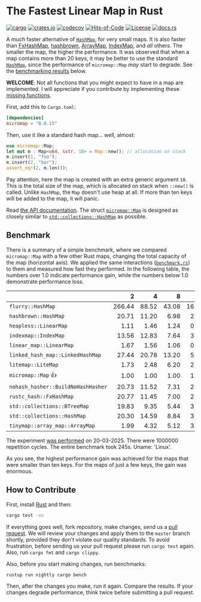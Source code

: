 # The Fastest Linear Map in Rust

[![cargo](https://github.com/yegor256/micromap/actions/workflows/cargo.yml/badge.svg)](https://github.com/yegor256/micromap/actions/workflows/cargo.yml)
[![crates.io](https://img.shields.io/crates/v/micromap.svg)](https://crates.io/crates/micromap)
[![codecov](https://codecov.io/gh/yegor256/micromap/branch/master/graph/badge.svg)](https://codecov.io/gh/yegor256/micromap)
[![Hits-of-Code](https://hitsofcode.com/github/yegor256/micromap)](https://hitsofcode.com/view/github/yegor256/micromap)
[![License](https://img.shields.io/badge/license-MIT-green.svg)](https://github.com/yegor256/micromap/blob/master/LICENSE.txt)
[![docs.rs](https://img.shields.io/docsrs/micromap)](https://docs.rs/micromap/latest/micromap/)

A much faster alternative of
[`HashMap`](https://doc.rust-lang.org/std/collections/struct.HashMap.html),
for very small maps.
It is also faster than
[FxHashMap](https://github.com/rust-lang/rustc-hash),
[hashbrown](https://github.com/rust-lang/hashbrown),
[ArrayMap](https://github.com/robjtede/tinymap),
[IndexMap](https://crates.io/crates/indexmap),
and _all_ others.
The smaller the map, the higher the performance.
It was observed that when a map contains more than 20 keys,
it may be better to use the standard
[`HashMap`](https://doc.rust-lang.org/std/collections/struct.HashMap.html),
since the performance of `micromap::Map` _may_ start to degrade.
See the [benchmarking results](#benchmark) below.

**WELCOME**:
Not all functions that you might expect to have in a map are implemented.
I will appreciate if you contribute by implementing these
[missing functions](https://github.com/yegor256/micromap/issues).

First, add this to `Cargo.toml`:

```toml
[dependencies]
micromap = "0.0.15"
```

Then, use it like a standard hash map... well, almost:

```rust
use micromap::Map;
let mut m : Map<u64, &str, 10> = Map::new(); // allocation on stack
m.insert(1, "foo");
m.insert(2, "bar");
assert_eq!(2, m.len());
```

Pay attention, here the map is created with an extra generic argument `10`.
This is the total size of the map, which is allocated on stack when `::new()`
is called. Unlike `HashMap`, the `Map` doesn't use heap at all. If more than
ten keys will be added to the map, it will panic.

Read [the API documentation](https://docs.rs/micromap/latest/micromap/).
The struct
[`micromap::Map`](https://docs.rs/micromap/latest/micromap/struct.Map.html)
is designed as closely similar to
[`std::collections::HashMap`][std] as possible.

## Benchmark

There is a summary of a simple benchmark, where we compared `micromap::Map` with
a few other Rust maps, changing the total capacity of the map (horizontal axis).
We applied the same interactions
([`benchmark.rs`][rs])
to them and measured how fast they performed. In the following table,
the numbers over 1.0 indicate performance gain,
while the numbers below 1.0 demonstrate performance loss.

<!-- benchmark -->
| | 2 | 4 | 8 | 16 | 32 | 64 | 128 |
| --- | --: | --: | --: | --: | --: | --: | --: |
| `flurry::HashMap` | 266.44 | 88.52 | 43.08 | 16.95 | 9.24 | 4.90 | 2.60 |
| `hashbrown::HashMap` | 20.71 | 11.20 | 6.98 | 2.47 | 1.24 | 0.68 | 0.28 |
| `heapless::LinearMap` | 1.11 | 1.46 | 1.24 | 0.88 | 0.80 | 0.97 | 1.13 |
| `indexmap::IndexMap` | 13.56 | 12.83 | 7.64 | 3.17 | 1.68 | 0.88 | 0.48 |
| `linear_map::LinearMap` | 1.67 | 1.56 | 1.06 | 0.68 | 0.78 | 1.06 | 0.90 |
| `linked_hash_map::LinkedHashMap` | 27.44 | 20.78 | 13.20 | 5.15 | 2.64 | 1.40 | 0.76 |
| `litemap::LiteMap` | 1.73 | 2.48 | 6.20 | 2.59 | 1.74 | 0.91 | 0.58 |
| `micromap::Map` 👍 | 1.00 | 1.00 | 1.00 | 1.00 | 1.00 | 1.00 | 1.00 |
| `nohash_hasher::BuildNoHashHasher` | 20.73 | 11.52 | 7.31 | 2.39 | 1.15 | 0.60 | 0.35 |
| `rustc_hash::FxHashMap` | 20.77 | 11.45 | 7.00 | 2.24 | 1.00 | 0.58 | 0.30 |
| `std::collections::BTreeMap` | 19.83 | 9.35 | 5.44 | 3.09 | 1.82 | 1.06 | 0.71 |
| `std::collections::HashMap` | 20.30 | 14.59 | 8.84 | 3.62 | 1.91 | 1.00 | 0.55 |
| `tinymap::array_map::ArrayMap` | 1.99 | 4.32 | 5.12 | 3.45 | 3.69 | 4.25 | 4.52 |

The experiment [was performed][action] on 20-03-2025.
There were 1000000 repetition cycles.
The entire benchmark took 245s.
Uname: 'Linux'.

<!-- benchmark -->

As you see, the highest performance gain was achieved for the maps that
were smaller than ten keys.
For the maps of just a few keys, the gain was enormous.

## How to Contribute

First, install [Rust](https://www.rust-lang.org/tools/install) and then:

```bash
cargo test -vv
```

If everything goes well, fork repository, make changes, send us a
[pull request](https://www.yegor256.com/2014/04/15/github-guidelines.html).
We will review your changes and apply them to the `master` branch shortly,
provided they don't violate our quality standards. To avoid frustration,
before sending us your pull request please run `cargo test` again. Also,
run `cargo fmt` and `cargo clippy`.

Also, before you start making changes, run benchmarks:

```bash
rustup run nightly cargo bench
```

Then, after the changes you make, run it again. Compare the results.
If your changes
degrade performance, think twice before submitting a pull request.

[std]: https://doc.rust-lang.org/std/collections/struct.HashMap.html
[rs]: https://github.com/yegor256/micromap/blob/master/tests/benchmark.rs
[action]: https://github.com/yegor256/micromap/actions/workflows/benchmark.yml
